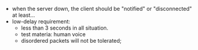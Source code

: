 

- when the server down, the client should be "notified" or "disconnected" at least...
- low-delay requirement:
  - less than 3 seconds in all situation.
  - test materia: human voice
  - disordered packets will not be tolerated;